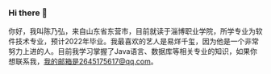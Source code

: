 ### Hi there 👋

<!--
**chennaihong123/chennaihong123** is a ✨ _special_ ✨ repository because its `README.md` (this file) appears on your GitHub profile.

Here are some ideas to get you started:

- 🔭 I’m currently working on ...
- 🌱 I’m currently learning ...
- 👯 I’m looking to collaborate on ...
- 🤔 I’m looking for help with ...
- 💬 Ask me about ...
- 📫 How to reach me: ...
- 😄 Pronouns: ...
- ⚡ Fun fact: ...
-->
你好，我叫陈乃弘，来自山东省东营市，目前就读于淄博职业学院，所学专业为软件技术专业，预计2022年毕业。我最喜欢的艺人是易烊千玺，因为他是一个非常努力上进的人。目前我学习掌握了Java语言、数据库等相关专业的知识，如果你想联系我，我的邮箱是2645175617@qq.com。
